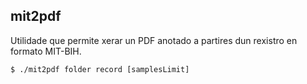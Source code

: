 ## mit2pdf
Utilidade que permite xerar un PDF anotado a partires dun rexistro en formato MIT-BIH.

```
$ ./mit2pdf folder record [samplesLimit]
```




   
